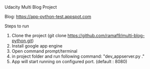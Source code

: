 Udacity Multi Blog Project

Blog: https://app-python-test.appspot.com

Steps to run

1. Clone the project (git clone https://github.com/ramaf9/multi-blog-python.git)
2. Install google app engine
3. Open command prompt/terminal
4. in project folder and run following command: "dev_appserver.py ."
5. App will start running on configured port. (default : 8080)
